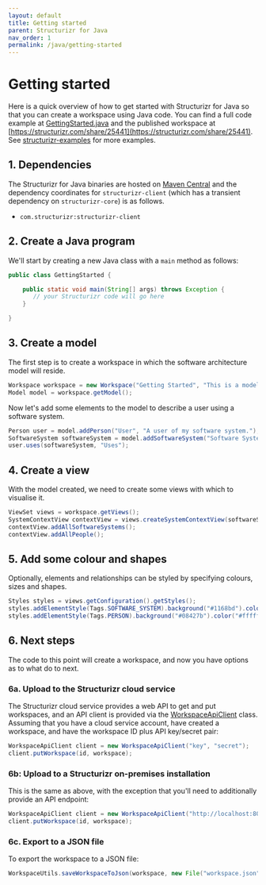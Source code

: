 ```yaml
---
layout: default
title: Getting started
parent: Structurizr for Java
nav_order: 1
permalink: /java/getting-started
---
```


# Getting started

Here is a quick overview of how to get started with Structurizr for Java so that you can create a workspace using Java code.
You can find a full code example at [GettingStarted.java](https://github.com/structurizr/examples/blob/main/java/src/main/java/com/structurizr/example/GettingStarted.java)
and the published workspace at [https://structurizr.com/share/25441](https://structurizr.com/share/25441).
See [structurizr-examples](https://github.com/structurizr/examples/tree/main/java/src/main/java/com/structurizr/example) for more examples.

## 1. Dependencies

The Structurizr for Java binaries are hosted on [Maven Central](https://repo1.maven.org/maven2/com/structurizr/structurizr-client/)
and the dependency coordinates for `structurizr-client` (which has a transient dependency on `structurizr-core`) is as follows.

 - `com.structurizr:structurizr-client`

## 2. Create a Java program

We'll start by creating a new Java class with a ```main``` method as follows:

```java
public class GettingStarted {

    public static void main(String[] args) throws Exception {
       // your Structurizr code will go here
    }

}
```

## 3. Create a model

The first step is to create a workspace in which the software architecture model will reside.

```java
Workspace workspace = new Workspace("Getting Started", "This is a model of my software system.");
Model model = workspace.getModel();
```

Now let's add some elements to the model to describe a user using a software system.

```java
Person user = model.addPerson("User", "A user of my software system.");
SoftwareSystem softwareSystem = model.addSoftwareSystem("Software System", "My software system.");
user.uses(softwareSystem, "Uses");
```

## 4. Create a view

With the model created, we need to create some views with which to visualise it.

```java
ViewSet views = workspace.getViews();
SystemContextView contextView = views.createSystemContextView(softwareSystem, "SystemContext", "An example of a System Context diagram.");
contextView.addAllSoftwareSystems();
contextView.addAllPeople();
```

## 5. Add some colour and shapes

Optionally, elements and relationships can be styled by specifying colours, sizes and shapes.

```java
Styles styles = views.getConfiguration().getStyles();
styles.addElementStyle(Tags.SOFTWARE_SYSTEM).background("#1168bd").color("#ffffff");
styles.addElementStyle(Tags.PERSON).background("#08427b").color("#ffffff").shape(Shape.Person);
```

## 6. Next steps

The code to this point will create a workspace, and now you have options as to what do to next.

### 6a. Upload to the Structurizr cloud service

The Structurizr cloud service provides a web API to get and put workspaces,
and an API client is provided via the [WorkspaceApiClient](https://github.com/structurizr/java/blob/master/structurizr-client/src/com/structurizr/api/WorkspaceApiClient.java) class.
Assuming that you have a cloud service account, have created a workspace, and have the workspace ID plus API key/secret pair:

```java
WorkspaceApiClient client = new WorkspaceApiClient("key", "secret");
client.putWorkspace(id, workspace);
```

### 6b: Upload to a Structurizr on-premises installation

This is the same as above, with the exception that you'll need to additionally provide an API endpoint:

```java
WorkspaceApiClient client = new WorkspaceApiClient("http://localhost:8080/api", "key", "secret");
client.putWorkspace(id, workspace);
```

### 6c. Export to a JSON file

To export the workspace to a JSON file:

```java
WorkspaceUtils.saveWorkspaceToJson(workspace, new File("workspace.json"));
```